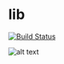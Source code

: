 # lib
[![Build Status](https://travis-ci.com/zunamidev/lib.svg?token=RaXSLmuT1kTpZhY27GRY&branch=master)](https://travis-ci.com/zunamidev/lib)


![alt text](https://github.com/zunamidev/lib/blob/master/Frame%201.png
 "Logo Title Text 1")
